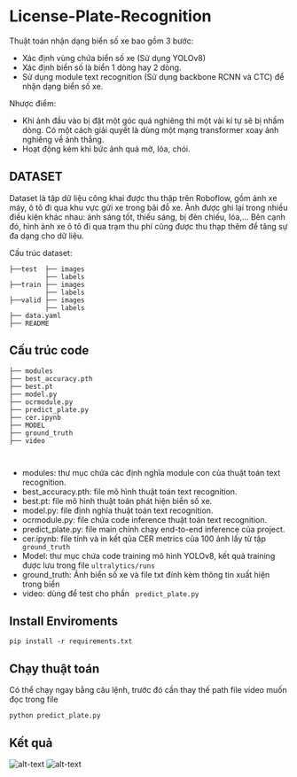 
# License-Plate-Recognition

Thuật toán nhận dạng biển số xe bao gồm 3 bước:

* Xác định vùng chứa biển số xe (Sử dụng YOLOv8)
* Xác định biển số là biển 1 dòng hay 2 dòng.
* Sử dụng module text recognition (Sử dụng backbone RCNN và CTC) để nhận dạng biển số xe.

Nhược điểm:
* Khi ảnh đầu vào bị đặt một góc quá nghiêng thì một vài kí tự sẽ bị nhầm dòng. Có một cách giải quyết là dùng một mạng transformer xoay ảnh nghiêng về ảnh thẳng.
*  Hoạt động kém khi bức ảnh quá mờ, lóa, chói.

## DATASET

Dataset là tập dữ liệu công khai được thu thập trên Roboflow, gồm ảnh xe máy, ô tô đi qua khu vực gửi xe trong bãi đỗ xe. Ảnh được ghi lại trong nhiều điều kiện khác nhau: ánh sáng tốt, thiếu sáng, bị đèn chiếu, lóa,... Bên cạnh đó, hình ảnh xe ô tô đi qua trạm thu phí cũng được thu thạp thêm để tăng sự đa dạng cho dữ liệu. 


Cấu trúc dataset:
```
├──test  ├── images
         ├── labels 
├──train ├── images
         ├── labels 
├──valid ├── images
         ├── labels 
├── data.yaml 
├── README 
```

## Cấu trúc code
```
├── modules 
├── best_accuracy.pth 
├── best.pt 
├── model.py 
├── ocrmodule.py 
├── predict_plate.py 
├── cer.ipynb
├── MODEL
├── ground_truth 
├── video 



```

* modules: thư mục chứa các định nghĩa module con của thuật toán text recognition.
* best_accuracy.pth: file mô hình thuật toán text recognition.
* best.pt: file mô hình thuật toán phát hiện biển số xe.
* model.py: file định nghĩa thuật toán text recognition.
* ocrmodule.py: file chứa code inference thuật toán text recognition.
* predict_plate.py: file main chính chạy end-to-end inference của project. 
* cer.ipynb: file tính và in kết qủa CER metrics của 100 ảnh lấy từ tập ``` ground_truth``` 
* Model: thư mục chứa code training mô hình YOLOv8, kết quả training được lưu trong file ```ultralytics/runs```
* ground_truth: Ảnh biển số xe và file txt đính kèm thông tin xuất hiện trong biển 
* video: dùng để test cho phần ``` predict_plate.py```

## Install Enviroments 

```
pip install -r requirements.txt
``` 

##  Chạy thuật toán
Có thể chạy ngay bằng câu lệnh, trước đó cần thay thế path file video muốn đọc trong file 

```
python predict_plate.py
```
## Kết quả 

![alt-text](/home/ubuntu/Documents/ALPR/video_1.gif)
![alt-text](/home/ubuntu/Documents/ALPR/video.gif)
